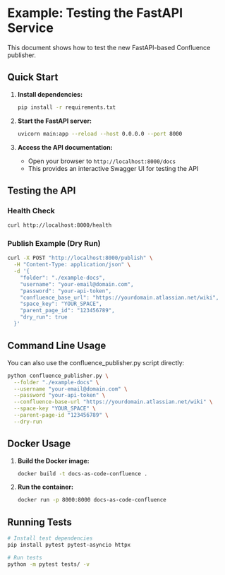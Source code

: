 # Example: Testing the FastAPI Service

This document shows how to test the new FastAPI-based Confluence publisher.

## Quick Start

1. **Install dependencies:**
   ```bash
   pip install -r requirements.txt
   ```

2. **Start the FastAPI server:**
   ```bash
   uvicorn main:app --reload --host 0.0.0.0 --port 8000
   ```

3. **Access the API documentation:**
   - Open your browser to `http://localhost:8000/docs`
   - This provides an interactive Swagger UI for testing the API

## Testing the API

### Health Check
```bash
curl http://localhost:8000/health
```

### Publish Example (Dry Run)
```bash
curl -X POST "http://localhost:8000/publish" \
  -H "Content-Type: application/json" \
  -d '{
    "folder": "./example-docs",
    "username": "your-email@domain.com",
    "password": "your-api-token",
    "confluence_base_url": "https://yourdomain.atlassian.net/wiki",
    "space_key": "YOUR_SPACE",
    "parent_page_id": "123456789",
    "dry_run": true
  }'
```

## Command Line Usage

You can also use the confluence_publisher.py script directly:

```bash
python confluence_publisher.py \
  --folder "./example-docs" \
  --username "your-email@domain.com" \
  --password "your-api-token" \
  --confluence-base-url "https://yourdomain.atlassian.net/wiki" \
  --space-key "YOUR_SPACE" \
  --parent-page-id "123456789" \
  --dry-run
```

## Docker Usage

1. **Build the Docker image:**
   ```bash
   docker build -t docs-as-code-confluence .
   ```

2. **Run the container:**
   ```bash
   docker run -p 8000:8000 docs-as-code-confluence
   ```

## Running Tests

```bash
# Install test dependencies
pip install pytest pytest-asyncio httpx

# Run tests
python -m pytest tests/ -v
```
